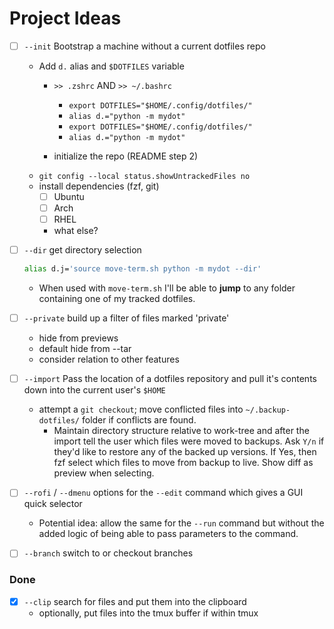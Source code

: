 # Project Ideas

- [ ] `--init` Bootstrap a machine without a current dotfiles repo
    - Add `d.` alias and `$DOTFILES` variable
        - `>> .zshrc` AND `>> ~/.bashrc`
            - `export DOTFILES="$HOME/.config/dotfiles/"`
            - `alias d.="python -m mydot"`
            - `export DOTFILES="$HOME/.config/dotfiles/"`
            - `alias d.="python -m mydot"`

        - initialize the repo (README step 2)
    - `git config --local status.showUntrackedFiles no`
    - install dependencies (fzf, git)
        - [ ] Ubuntu
        - [ ] Arch
        - [ ] RHEL
        - what else?

- [ ] `--dir` get directory selection

    ```bash
    alias d.j='source move-term.sh python -m mydot --dir'
    ```

    - When used with `move-term.sh` I'll be able to **jump** to any folder 
    containing one of my tracked dotfiles.

- [ ] `--private` build up a filter of files marked 'private'
  - hide from previews
  - default hide from --tar
  - consider relation to other features

- [ ] `--import` Pass the location of a dotfiles repository and pull it's 
contents down into the current user's `$HOME`
    - attempt a `git checkout`; move conflicted files into 
    `~/.backup-dotfiles/` folder if conflicts are found.
      - Maintain directory structure relative to work-tree and after the import 
        tell the user which files were moved to backups. Ask `Y/n` if they'd 
        like to restore any of the backed up versions. If Yes, then fzf select 
        which files to move from backup to live. Show diff as preview when 
        selecting.

- [  ] `--rofi` / `--dmenu` options for the `--edit` command which gives a GUI 
  quick selector
    - Potential idea: allow the same for the `--run` command but without the 
      added logic of being able to pass parameters to the command.

- [ ] `--branch` switch to or checkout branches

### Done

- [X] `--clip` search for files and put them into the clipboard
    - optionally, put files into the tmux buffer if within tmux
